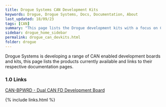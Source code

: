 ```yaml
---
title: Drogue Systems CAN Development Kits
keywords: Drogue, Drogue Systems, Docs, Documentation, About
last_updated: 18/09/23
tags: [CAN]
summary: "This page lists the Drogue development kits with a focus on CAN"
sidebar: drogue_home_sidebar
permalink: drogue_can_devkits.html
folder: drogue
---
```


Drogue Systems is developing a range of CAN enabled development boards and kits, this page lists the products currently available and links to their respective documentation pages.

### 1.0 Links

[CAN-BPWRD - Dual CAN FD Development Board](drogue_can_bpwrd.html)

{% include links.html %}
